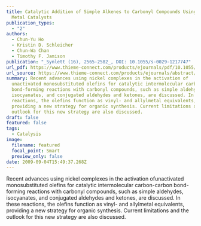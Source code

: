 ```yaml
---
title: Catalytic Addition of Simple Alkenes to Carbonyl Compounds Using Group 10
  Metal Catalysts
publication_types:
  - "2"
authors:
  - Chun-Yu Ho
  - Kristin D. Schleicher
  - Chun-Wa Chan
  - Timothy F. Jamison
publication: "_Synlett (16), 2565-2582_, DOI: 10.1055/s-0029-1217747"
url_pdf: https://www.thieme-connect.com/products/ejournals/pdf/10.1055/s-0029-1217747.pdf
url_source: https://www.thieme-connect.com/products/ejournals/abstract/10.1055/s-0029-1217747
summary: Recent advances using nickel complexes in the activation of
  unactivated monosubstituted olefins for catalytic intermolecular carbon-carbon
  bond-forming reactions with carbonyl compounds, such as simple aldehydes,
  isocyanates, and conjugated aldehydes and ketones, are discussed. In these
  reactions, the olefins function as vinyl- and allylmetal equivalents,
  providing a new strategy for organic synthesis. Current limitations and the
  outlook for this new strategy are also discussed.
draft: false
featured: false
tags:
  - Catalysis
image:
  filename: featured
  focal_point: Smart
  preview_only: false
date: 2009-09-04T15:49:37.268Z
---
```

  Recent advances using nickel complexes in the activation ofunactivated monosubstituted olefins for catalytic intermolecular carbon-carbon bond-forming reactions with carbonyl compounds, such as simple aldehydes, isocyanates, and conjugated aldehydes and ketones, are discussed. In these reactions, the olefins function as vinyl- and allylmetal equivalents, providing a new strategy for organic synthesis. Current limitations and the outlook for this new strategy are also discussed.
